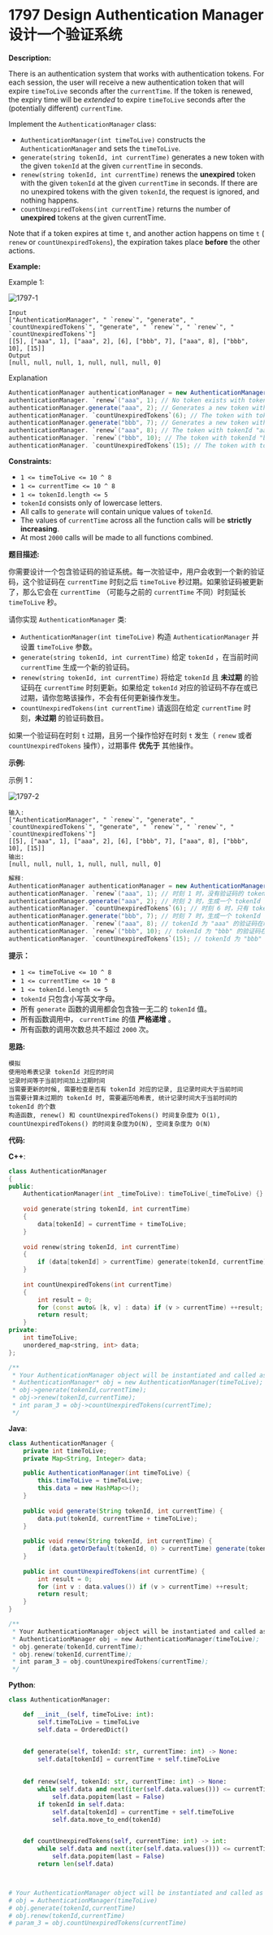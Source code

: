 # 1797 Design Authentication Manager 设计一个验证系统

__Description:__

There is an authentication system that works with authentication tokens. For each session, the user will receive a new authentication token that will expire `timeToLive` seconds after the `currentTime`. If the token is renewed, the expiry time will be _extended_ to expire `timeToLive` seconds after the (potentially different) `currentTime`.

Implement the `AuthenticationManager` class:

- `AuthenticationManager(int timeToLive)` constructs the `AuthenticationManager` and sets the `timeToLive`.
- `generate(string tokenId, int currentTime)` generates a new token with the given `tokenId` at the given `currentTime` in seconds.
- `renew(string tokenId, int currentTime)` renews the __unexpired__ token with the given `tokenId` at the given `currentTime` in seconds. If there are no unexpired tokens with the given `tokenId`, the request is ignored, and nothing happens.
- `countUnexpiredTokens(int currentTime)` returns the number of __unexpired__ tokens at the given currentTime.

Note that if a token expires at time `t`, and another action happens on time `t` ( `renew` or `countUnexpiredTokens`), the expiration takes place __before__ the other actions.

__Example:__

Example 1:

![1797-1](https://assets.leetcode.com/uploads/2021/02/25/copy-of-pc68_q2.png)

```text
Input
["AuthenticationManager", " `renew`", "generate", " `countUnexpiredTokens`", "generate", " `renew`", " `renew`", " `countUnexpiredTokens`"]
[[5], ["aaa", 1], ["aaa", 2], [6], ["bbb", 7], ["aaa", 8], ["bbb", 10], [15]]
Output
[null, null, null, 1, null, null, null, 0]
```

Explanation

```Java
AuthenticationManager authenticationManager = new AuthenticationManager(5); // Constructs the AuthenticationManager with `timeToLive` = 5 seconds.
authenticationManager. `renew`("aaa", 1); // No token exists with tokenId "aaa" at time 1, so nothing happens.
authenticationManager.generate("aaa", 2); // Generates a new token with tokenId "aaa" at time 2.
authenticationManager. `countUnexpiredTokens`(6); // The token with tokenId "aaa" is the only unexpired one at time 6, so return 1.
authenticationManager.generate("bbb", 7); // Generates a new token with tokenId "bbb" at time 7.
authenticationManager. `renew`("aaa", 8); // The token with tokenId "aaa" expired at time 7, and 8 >= 7, so at time 8 the `renew` request is ignored, and nothing happens.
authenticationManager. `renew`("bbb", 10); // The token with tokenId "bbb" is unexpired at time 10, so the `renew` request is fulfilled and now the token will expire at time 15.
authenticationManager. `countUnexpiredTokens`(15); // The token with tokenId "bbb" expires at time 15, and the token with tokenId "aaa" expired at time 7, so currently no token is unexpired, so return 0.
```

__Constraints:__

- `1 <= timeToLive <= 10 ^ 8`
- `1 <= currentTime <= 10 ^ 8`
- `1 <= tokenId.length <= 5`
- `tokenId` consists only of lowercase letters.
- All calls to `generate` will contain unique values of `tokenId`.
- The values of `currentTime` across all the function calls will be __strictly increasing__.
- At most `2000` calls will be made to all functions combined.

__题目描述:__

你需要设计一个包含验证码的验证系统。每一次验证中，用户会收到一个新的验证码，这个验证码在 `currentTime` 时刻之后 `timeToLive` 秒过期。如果验证码被更新了，那么它会在 `currentTime` （可能与之前的 `currentTime` 不同）时刻延长 `timeToLive` 秒。

请你实现 `AuthenticationManager` 类:

- `AuthenticationManager(int timeToLive)` 构造 `AuthenticationManager` 并设置 `timeToLive` 参数。
- `generate(string tokenId, int currentTime)` 给定 `tokenId` ，在当前时间 `currentTime` 生成一个新的验证码。
- `renew(string tokenId, int currentTime)` 将给定 `tokenId` 且 __未过期__ 的验证码在 `currentTime` 时刻更新。如果给定 `tokenId` 对应的验证码不存在或已过期，请你忽略该操作，不会有任何更新操作发生。
- `countUnexpiredTokens(int currentTime)` 请返回在给定 `currentTime` 时刻，__未过期__ 的验证码数目。

如果一个验证码在时刻 `t` 过期，且另一个操作恰好在时刻 `t` 发生（ `renew` 或者 `countUnexpiredTokens` 操作），过期事件 __优先于__ 其他操作。

__示例:__

示例 1：

![1797-2](https://assets.leetcode.com/uploads/2021/02/25/copy-of-pc68_q2.png)

```text
输入: 
["AuthenticationManager", " `renew`", "generate", " `countUnexpiredTokens`", "generate", " `renew`", " `renew`", " `countUnexpiredTokens`"]
[[5], ["aaa", 1], ["aaa", 2], [6], ["bbb", 7], ["aaa", 8], ["bbb", 10], [15]]
输出: 
[null, null, null, 1, null, null, null, 0]
```

```Java
解释: 
AuthenticationManager authenticationManager = new AuthenticationManager(5); // 构造 AuthenticationManager ，设置 `timeToLive` = 5 秒。
authenticationManager. `renew`("aaa", 1); // 时刻 1 时，没有验证码的 tokenId 为 "aaa" ，没有验证码被更新。
authenticationManager.generate("aaa", 2); // 时刻 2 时，生成一个 tokenId 为 "aaa" 的新验证码。
authenticationManager. `countUnexpiredTokens`(6); // 时刻 6 时，只有 tokenId 为 "aaa" 的验证码未过期，所以返回 1 。
authenticationManager.generate("bbb", 7); // 时刻 7 时，生成一个 tokenId 为 "bbb" 的新验证码。
authenticationManager. `renew`("aaa", 8); // tokenId 为 "aaa" 的验证码在时刻 7 过期，且 8 >= 7 ，所以时刻 8 的renew 操作被忽略，没有验证码被更新。
authenticationManager. `renew`("bbb", 10); // tokenId 为 "bbb" 的验证码在时刻 10 没有过期，所以 renew 操作会执行，该 token 将在时刻 15 过期。
authenticationManager. `countUnexpiredTokens`(15); // tokenId 为 "bbb" 的验证码在时刻 15 过期，tokenId 为 "aaa" 的验证码在时刻 7 过期，所有验证码均已过期，所以返回 0 。
```

__提示：__

- `1 <= timeToLive <= 10 ^ 8`
- `1 <= currentTime <= 10 ^ 8`
- `1 <= tokenId.length <= 5`
- `tokenId` 只包含小写英文字母。
- 所有 `generate` 函数的调用都会包含独一无二的 `tokenId` 值。
- 所有函数调用中， `currentTime` 的值 __严格递增__ 。
- 所有函数的调用次数总共不超过 `2000` 次。

__思路:__

```text
模拟
使用哈希表记录 tokenId 对应的时间
记录时间等于当前时间加上过期时间
当需要更新的时候, 需要检查是否有 tokenId 对应的记录, 且记录时间大于当前时间
当需要计算未过期的 tokenId 时, 需要遍历哈希表, 统计记录时间大于当前时间的 tokenId 的个数
构造函数, renew() 和 countUnexpiredTokens() 时间复杂度为 O(1), countUnexpiredTokens() 的时间复杂度为O(N), 空间复杂度为 O(N)
```

__代码:__

__C++__:

```C++
class AuthenticationManager 
{
public:
    AuthenticationManager(int _timeToLive): timeToLive(_timeToLive) {}
    
    void generate(string tokenId, int currentTime) 
    {
        data[tokenId] = currentTime + timeToLive;
    }
    
    void renew(string tokenId, int currentTime)
    {
        if (data[tokenId] > currentTime) generate(tokenId, currentTime);
    }
    
    int countUnexpiredTokens(int currentTime) 
    {
        int result = 0;
        for (const auto& [k, v] : data) if (v > currentTime) ++result;
        return result;
    }
private:
    int timeToLive;
    unordered_map<string, int> data;
};

/**
 * Your AuthenticationManager object will be instantiated and called as such:
 * AuthenticationManager* obj = new AuthenticationManager(timeToLive);
 * obj->generate(tokenId,currentTime);
 * obj->renew(tokenId,currentTime);
 * int param_3 = obj->countUnexpiredTokens(currentTime);
 */
```

__Java__:

```Java
class AuthenticationManager {
    private int timeToLive;
    private Map<String, Integer> data;

    public AuthenticationManager(int timeToLive) {
        this.timeToLive = timeToLive;
        this.data = new HashMap<>();
    }
    
    public void generate(String tokenId, int currentTime) {
        data.put(tokenId, currentTime + timeToLive);
    }
    
    public void renew(String tokenId, int currentTime) {
        if (data.getOrDefault(tokenId, 0) > currentTime) generate(tokenId, currentTime);
    }
    
    public int countUnexpiredTokens(int currentTime) {
        int result = 0;
        for (int v : data.values()) if (v > currentTime) ++result;
        return result;
    }
}

/**
 * Your AuthenticationManager object will be instantiated and called as such:
 * AuthenticationManager obj = new AuthenticationManager(timeToLive);
 * obj.generate(tokenId,currentTime);
 * obj.renew(tokenId,currentTime);
 * int param_3 = obj.countUnexpiredTokens(currentTime);
 */
```

__Python__:

```Python
class AuthenticationManager:

    def __init__(self, timeToLive: int):
        self.timeToLive = timeToLive
        self.data = OrderedDict()


    def generate(self, tokenId: str, currentTime: int) -> None:
        self.data[tokenId] = currentTime + self.timeToLive
        
        
    def renew(self, tokenId: str, currentTime: int) -> None:
        while self.data and next(iter(self.data.values())) <= currentTime:
            self.data.popitem(last = False)
        if tokenId in self.data:
            self.data[tokenId] = currentTime + self.timeToLive
            self.data.move_to_end(tokenId)


    def countUnexpiredTokens(self, currentTime: int) -> int:
        while self.data and next(iter(self.data.values())) <= currentTime:
            self.data.popitem(last = False)
        return len(self.data)



# Your AuthenticationManager object will be instantiated and called as such:
# obj = AuthenticationManager(timeToLive)
# obj.generate(tokenId,currentTime)
# obj.renew(tokenId,currentTime)
# param_3 = obj.countUnexpiredTokens(currentTime)
```
